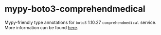 # mypy-boto3-comprehendmedical

Mypy-friendly type annotations for `boto3` 1.10.27 `comprehendmedical` service.
More information can be found [here](https://github.com/vemel/mypy_boto3).
